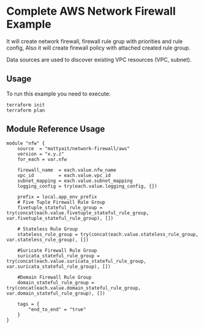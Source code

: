 # Complete AWS Network Firewall Example

It will create network firewall, firewall rule grup with priorities and rule config, Also it will create firewall policy with attached created rule group.

Data sources are used to discover existing VPC resources (VPC, subnet).

## Usage

To run this example you need to execute:

    terraform init
    terraform plan

## Module Reference Usage

    module "nfw" {
        source  = "mattyait/network-firewall/aws"
        version = "x.y.z"
        for_each = var.nfw

        firewall_name  = each.value.nfw_name
        vpc_id         = each.value.vpc_id
        subnet_mapping = each.value.subnet_mapping
        logging_config = try(each.value.logging_config, {})

        prefix = local.app_env_prefix
        # Five Tuple Firewall Rule Group
        fivetuple_stateful_rule_group = try(concat(each.value.fivetuple_stateful_rule_group, var.fivetuple_stateful_rule_group), [])

        # Stateless Rule Group
        stateless_rule_group = try(concat(each.value.stateless_rule_group, var.stateless_rule_group), [])

        #Suricate Firewall Rule Group
        suricata_stateful_rule_group = try(concat(each.value.suricata_stateful_rule_group, var.suricata_stateful_rule_group), [])

        #Domain Firewall Rule Group
        domain_stateful_rule_group = try(concat(each.value.domain_stateful_rule_group, var.domain_stateful_rule_group), [])

        tags = {
            "end_to_end" = "true"
        }
    }
